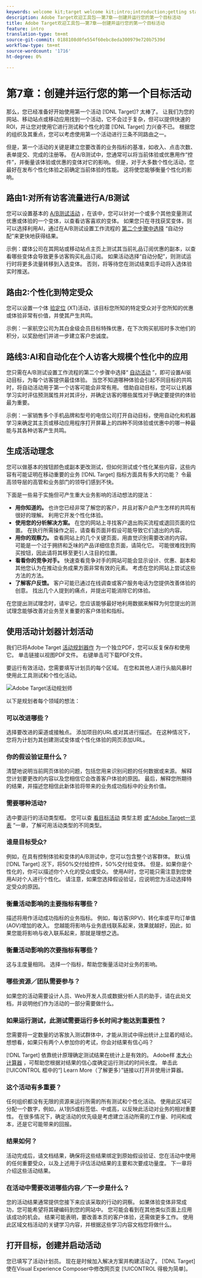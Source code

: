 ```yaml
---
keywords: welcome kit;target welcome kit;intro;introduction;getting started
description: Adobe Target欢迎工具包——第7章——创建并运行您的第一个目标活动
title: Adobe Target欢迎工具包——第7章——创建并运行您的第一个目标活动
feature: intro
translation-type: tm+mt
source-git-commit: 0188108d0fe554f60ebc8eda300979e720b7539d
workflow-type: tm+mt
source-wordcount: '1716'
ht-degree: 0%

---
```



# 第7章：创建并运行您的第一个目标活动

那么，您已经准备好开始使用第一个活动 [!DNL Target]? 太棒了。 让我们为您的网站、移动站点或移动应用找到一个活动，它不会过于复杂，但可以提供快速的ROI，并让您对使用它进行测试和个性化的潜 [!DNL Target] 力兴奋不已。 根据您的组织及其重点，您可以考虑使用第一个活动进行三条不同路由之一。

但是，第一个活动的关键是建立您要改善的业务指标的基准，如收入、点击次数、表单提交、完成的注册等。 在A/B测试中，您通常可以将当前体验或优惠用作“控件”，并衡量该体验或优惠的变体对它的影响。 但是，对于大多数个性化活动，您最好在发布个性化体验之前确定当前体验的性能。 这将使您能够衡量个性化的影响。

## 路由1:对所有访客流量进行A/B测试

您可以设置基本的 [A/B测试活动](/help/c-activities/t-test-ab/test-ab.md) ，在该中，您可以针对一个或多个其他变量测试优惠或体验的一个变体，以查看访客喜欢的变体。 如果您只在寻找获奖变体，则可以选择利用AI，通过在A/B测试设置工作流程的 [第二个步骤中选择](/help/c-activities/automated-traffic-allocation/automated-traffic-allocation.md) “自动分配”来更快地获得结果。

示例：媒体公司在其网站或移动站点主页上测试其当前礼品订阅优惠的副本，以查看哪些变体会导致更多访客购买礼品订阅。 如果活动选择“自动分配”，则测试运行时将更多流量转移到入选变体。 否则，将等待您在测试结束后手动将入选体验实时推送。

## 路由2:个性化到特定受众

您可以设置一个体 [验定位](/help/c-activities/t-experience-target/experience-target.md) (XT)活动，该目标您所知的特定受众对于您所知的优惠或体验非常有价值，并使其产生共鸣。

示例：一家航空公司为其白金级会员目标特殊优惠，在下次购买航班时多次他们的积分，以奖励他们并进一步建立客户忠诚度。

## 路线3:AI和自动化在个人访客大规模个性化中的应用

您只需在A/B测试设置工作流程的第二个步骤中选择“ [自动活动](/help/c-activities/auto-target-to-optimize.md) ”，即可设置AI驱动目标，为每个访客提供最佳体验。 当您不知道哪种体验会引起不同目标的共鸣时，将自动活动用于第一个访客可能会非常有用。 借助自动目标，您可以让机器学习实时评估预测属性并对其评分，并确定访客的哪些属性对于确定要提供的体验最为重要。

示例：一家销售多个手机品牌和型号的电信公司打开自动目标，使用自动化和机器学习来确定其主页或移动应用程序打开屏幕上的四种不同体验或优惠中的哪一种最能与其各种访客产生共鸣。

## 生成活动理念

您可以做基本的按钮颜色或副本更改测试，但如何测试或个性化某些内容，这些内容有可能证明在移动重要的业务 [!DNL Target] 指标方面具有多大的功能？ 令最高领导层的高管和业务部门的领导们感到不快。

下面是一些易于实施但可产生重大业务影响的活动想法的提法：

* **用你知道的。** 也许您已经非常了解您的客户，并且对客户会产生怎样的共鸣有很好的理解。 利用它开发个性化体验。
* **使用您的分析解决方案。** 在您的网站上寻找客户退出购买流程或退回页面的位置。 在执行所需操作之前，请查看页面并假设可能导致它们退出的内容。
* **用你的观察力。** 查看网站上的几个关键页面，用直觉识别需要改进的内容。 可能是一个过于拥挤和乏味的产品详细信息页面，请简化它。 可能很难找到购买按钮，因此请将其移至更引人注目的位置。
* **看看你的竞争对手。** 快速查看竞争对手的网站可能会显示设计、优惠、副本和其他您认为在推动业务成果方面非常有效的元素。 考虑在您的网站上尝试这些方法的方法。
* **了解客户反馈。** 客户可能已通过在线调查或客户服务电话为您提供改善体验的创意。 找出几个人提到的痛点，并提出可能消除它的体验。

在您提出测试理念时，请牢记，您应该能够最好地利用数据来解释为何您提出的测试理念能够改善对业务至关重要的客户体验和指标。

## 使用活动计划器计划活动

我们已将Adobe Target [活动规划器作](/help/assets/activity-planner.pdf) 为一个独立PDF，您可以反复保存和使用它。 单击链接以视图PDF文件。 右键单击可下载PDF文件。

要运行有效活动，您需要填写计划员的每个区域。 在您和其他人进行头脑风暴时使用此工具测试和个性化活动。

![Adobe Target活动规划师](/help/c-intro/assets/activity-planner.png)

以下是规划者每个领域的想法：

### 可以改进哪些？

选择要改进的渠道或接触点。 添加项目的URL或对其进行描述。 在这种情况下，您将为计划为其创建测试变体或个性化体验的网页添加URL。

### 你的假设验证是什么？

清楚地说明当前网页体验的问题，包括您用来识别问题的任何数据或来源。 解释您计划要更改的内容以及您相信它会改善客户体验的原因。 最后，解释您所期待的结果，并描述您相信此新体验将带来的业务成功指标中的业务价值。

### 需要哪种活动?

选中要运行的活动类型框。 您可以查 [看目标活动](/help/c-activities/target-activities-guide.md) 类型主题 [或“Adobe Target一览表](/help/c-intro/target-welcome-kit-2.md) ”一章，了解可用活动类型的不同类型。

### 谁是目标受众?

例如，在具有控制体验和变体的A/B测试中，您可以包含整个访客群体。 默认情 [!DNL Target] 况下，将50%交付给控件，50%交付给变体。 但是，如果你是个性化的，你可以描述你个人化的受众或受众。 使用AI时，您可能只需注意到您使用AI对个人进行个性化。 请注意，如果您选择假设验证，应说明您为活动选择特定受众的原因。

### 衡量活动影响的主要指标有哪些？

描述将用作活动成功指标的业务指标。 例如，每访客(RPV)、转化率或平均订单值(AOV)增加的收入。 您越能将影响与业务底线联系起来，效果就越好，因此，如果您能将影响与收入联系起来，那就是理想之选。

### 衡量活动影响的次要指标有哪些？

这与主度量相同。 选择一个指标，帮助您衡量活动对业务的影响。

### 哪些资源／团队需要参与？

如果您的活动需要设计人员、Web开发人员或数据分析人员的助手，请在此处文档，并说明他们作为活动的一部分需要做什么。

### 如果运行测试，此测试需要运行多长时间才能达到重要性？

您需要将一定数量的访客放入测试群体中，才能从测试中得出统计上显着的结论。 想想看，如果只有两个人参加你的考试，你会对结果有信心吗？

[!DNL Target] 依靠统计原理确定测试结果在统计上是有效的。 Adobe样 [本大小计算器](https://docs.adobe.com/content/target-microsite/testcalculator.html) ，可帮助您根据对结果的信心度确定运行测试的时间长度。 单击此 [!UICONTROL 框中的“] Learn More（了解更多）”链接以打开并使用计算器。

### 这个活动有多重要？

任何组织都没有无限的资源来运行所需的所有测试和个性化活动。 使用此区域可分配一个数字，例如，从1到5或标签低、中或高，以反映此活动对业务的相对重要性。 在很多情况下，确定活动的优先级是考虑建立活动所需的工作量、时间和成本，还是它可能带来的回报。

### 结果如何？

活动完成后，请文档结果，确保将这些结果绑定到原始假设验证、您在活动中使用的任何重要受众，以及上述用于评估活动结果的主要和次要成功量度。 下一章将介绍这些活动结果。

### 在活动中需要改进哪些内容／下一步是什么？

您的活动结果通常提供您接下来应该采取的行动的洞察。 如果体验变体非常成功，您可能希望将其硬编码到您的网站中。 您可能会看到在其他类似页面上应用该成功的机会。 结果可能表明，要改善本页的客户体验，还需做更多工作。 使用此区域文档活动的关键学习内容，并根据这些学习内容文档您将做什么。

## 打开目标，创建并启动活动

您已填写了活动计划员。 现在是时候加入解决方案并构建活动了。 [!DNL Target] 使在Visual Experience Composer中修改网页变 [!UICONTROL 得极为简单]。
